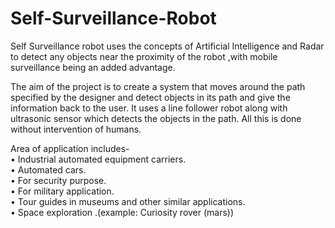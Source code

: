 # Self-Surveillance-Robot
Self Surveillance robot uses the concepts of Artificial Intelligence and Radar to detect any objects near the proximity of the robot ,with mobile surveillance being an added advantage.  
  

The aim of the project is to create a system that moves around the path specified by the designer and detect objects in its path and give the information back to the user. It uses a line follower robot along with ultrasonic sensor which detects the objects in the path. All this is done without intervention of humans.  
  
Area of application includes-  
•	Industrial automated equipment carriers.   
•	Automated cars.  
•	For security purpose.  
•	For military application.  
•	Tour guides in museums and other similar applications.  
•	Space exploration .(example: Curiosity rover (mars))  

